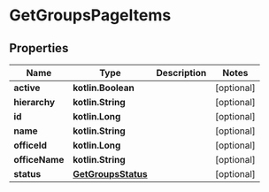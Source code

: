 
# GetGroupsPageItems

## Properties
| Name | Type | Description | Notes |
| ------------ | ------------- | ------------- | ------------- |
| **active** | **kotlin.Boolean** |  |  [optional] |
| **hierarchy** | **kotlin.String** |  |  [optional] |
| **id** | **kotlin.Long** |  |  [optional] |
| **name** | **kotlin.String** |  |  [optional] |
| **officeId** | **kotlin.Long** |  |  [optional] |
| **officeName** | **kotlin.String** |  |  [optional] |
| **status** | [**GetGroupsStatus**](GetGroupsStatus.md) |  |  [optional] |




